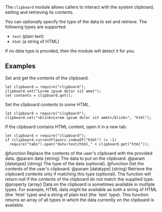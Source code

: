<!-- contributed by Dietrich Ayala [dietrich@mozilla.com]  -->

The `clipboard` module allows callers to interact with the system clipboard,
setting and retrieving its contents.

You can optionally specify the type of the data to set and retrieve.
The following types are supported:

* `text` (plain text)
* `html` (a string of HTML)

If no data type is provided, then the module will detect it for you.

Examples
--------

Set and get the contents of the clipboard.

    let clipboard = require("clipboard");
    clipboard.set("Lorem ipsum dolor sit amet");
    let contents = clipboard.get();

Set the clipboard contents to some HTML.

    let clipboard = require("clipboard");
    clipboard.set("<blink>Lorem ipsum dolor sit amet</blink>", "html");

If the clipboard contains HTML content, open it in a new tab.

    let clipboard = require("clipboard");
    if (clipboard.currentFlavors.indexOf("html") != -1)
      require("tabs").open("data:text/html," + clipboard.get("html"));

<api name="set">
@function
  Replace the contents of the user's clipboard with the provided data.
@param data {string}
  The data to put on the clipboard.
@param [datatype] {string}
  The type of the data (optional).
</api>

<api name="get">
@function
  Get the contents of the user's clipboard.
@param [datatype] {string}
  Retrieve the clipboard contents only if matching this type (optional).
  The function will return null if the contents of the clipboard do not match
  the supplied type.
</api>

<api name="currentFlavors">
@property {array}
  Data on the clipboard is sometimes available in multiple types. For example,
  HTML data might be available as both a string of HTML (the `html` type) 
  and a string of plain text (the `text` type). This function returns an array
  of all types in which the data currently on the clipboard is available.
</api>
